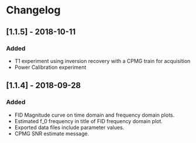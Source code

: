 # Changelog

## [1.1.5] - 2018-10-11
### Added
- T1 experiment using inversion recovery with a CPMG train for acquisition
- Power Calibration experiment

## [1.1.4] - 2018-09-28
### Added
- FID Magnitude curve on time domain and frequency domain plots.
- Estimated f_0 frequency in title of FID frequency domain plot.
- Exported data files include parameter values.
- CPMG SNR estimate message.
